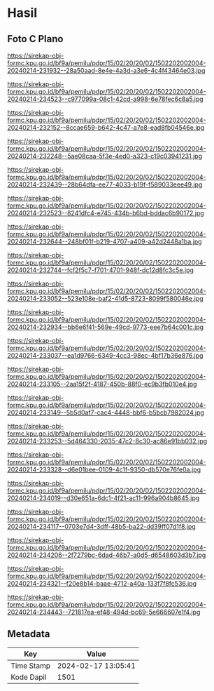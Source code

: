# Hasil

## Foto C Plano

https://sirekap-obj-formc.kpu.go.id/bf9a/pemilu/pdpr/15/02/20/20/02/1502202002004-20240214-231932--28a50aad-8e4e-4a3d-a3e6-4c4f43464e03.jpg

https://sirekap-obj-formc.kpu.go.id/bf9a/pemilu/pdpr/15/02/20/20/02/1502202002004-20240214-234523--c977099a-08c1-42cd-a998-6e78fec6c8a5.jpg

https://sirekap-obj-formc.kpu.go.id/bf9a/pemilu/pdpr/15/02/20/20/02/1502202002004-20240214-232152--8ccae659-b642-4c47-a7e8-ead8fb04546e.jpg

https://sirekap-obj-formc.kpu.go.id/bf9a/pemilu/pdpr/15/02/20/20/02/1502202002004-20240214-232248--5ae08caa-5f3e-4ed0-a323-c19c03941231.jpg

https://sirekap-obj-formc.kpu.go.id/bf9a/pemilu/pdpr/15/02/20/20/02/1502202002004-20240214-232439--28b64dfa-ee77-4033-b19f-f589033eee49.jpg

https://sirekap-obj-formc.kpu.go.id/bf9a/pemilu/pdpr/15/02/20/20/02/1502202002004-20240214-232523--8241dfc4-e745-434b-b6bd-bddac6b90172.jpg

https://sirekap-obj-formc.kpu.go.id/bf9a/pemilu/pdpr/15/02/20/20/02/1502202002004-20240214-232644--248bf01f-b219-4707-a409-a42d2448a1ba.jpg

https://sirekap-obj-formc.kpu.go.id/bf9a/pemilu/pdpr/15/02/20/20/02/1502202002004-20240214-232744--fcf2f5c7-f701-4701-948f-dc12d8fc3c5e.jpg

https://sirekap-obj-formc.kpu.go.id/bf9a/pemilu/pdpr/15/02/20/20/02/1502202002004-20240214-233052--523e108e-baf2-41d5-8723-8099f580046e.jpg

https://sirekap-obj-formc.kpu.go.id/bf9a/pemilu/pdpr/15/02/20/20/02/1502202002004-20240214-232934--bb6e6f41-569e-49cd-9773-eee7b64c001c.jpg

https://sirekap-obj-formc.kpu.go.id/bf9a/pemilu/pdpr/15/02/20/20/02/1502202002004-20240214-233037--ea1d9766-6349-4cc3-98ec-4bf17b36e876.jpg

https://sirekap-obj-formc.kpu.go.id/bf9a/pemilu/pdpr/15/02/20/20/02/1502202002004-20240214-233105--2aa15f2f-4187-450b-88f0-ec9b3fb010e4.jpg

https://sirekap-obj-formc.kpu.go.id/bf9a/pemilu/pdpr/15/02/20/20/02/1502202002004-20240214-233149--5b5d0af7-cac4-4448-bbf6-b5bcb7982024.jpg

https://sirekap-obj-formc.kpu.go.id/bf9a/pemilu/pdpr/15/02/20/20/02/1502202002004-20240214-233253--5d464330-2035-47c2-8c30-ac86e91bb032.jpg

https://sirekap-obj-formc.kpu.go.id/bf9a/pemilu/pdpr/15/02/20/20/02/1502202002004-20240214-233328--d6e01bee-0109-4c1f-9350-db570e76fe0a.jpg

https://sirekap-obj-formc.kpu.go.id/bf9a/pemilu/pdpr/15/02/20/20/02/1502202002004-20240214-234019--d30e651a-6dc1-4f21-ac11-996a904b8645.jpg

https://sirekap-obj-formc.kpu.go.id/bf9a/pemilu/pdpr/15/02/20/20/02/1502202002004-20240214-234117--0703e7d4-3dff-48b5-ba22-dd39ff07d1f8.jpg

https://sirekap-obj-formc.kpu.go.id/bf9a/pemilu/pdpr/15/02/20/20/02/1502202002004-20240214-234206--2f7279bc-6dad-46b7-a0d5-d6548603d3b7.jpg

https://sirekap-obj-formc.kpu.go.id/bf9a/pemilu/pdpr/15/02/20/20/02/1502202002004-20240214-234321--f20e8b14-baae-4712-a40a-133f7f8fc536.jpg

https://sirekap-obj-formc.kpu.go.id/bf9a/pemilu/pdpr/15/02/20/20/02/1502202002004-20240214-234443--721817ea-ef48-494d-bc69-5e666607e1f4.jpg


## Metadata

| Key        | Value               |
| ---------- | ------------------- |
| Time Stamp | 2024-02-17 13:05:41 |
| Kode Dapil | 1501                |



